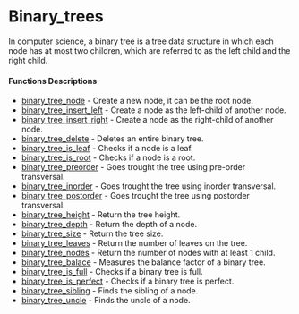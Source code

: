 # Binary_trees

In computer science, a binary tree is a tree data structure in which each node has at most two children, which are referred to as the left child and the right child.

#### Functions Descriptions

* [binary_tree_node](0-binary_tree_node.c) - Create a new node, it can be the root node.
* [binary_tree_insert_left](1-binary_tree_insert_left.c) - Create a node as the left-child of another node.
* [binary_tree_insert_right](2-binary_tree_insert_right.c) - Create a node as the right-child of another node.
* [binary_tree_delete](3-binary_tree_delete.c) - Deletes an entire binary tree.
* [binary_tree_is_leaf](4-binary_tree_is_leaf.c) - Checks if a node is a leaf.
* [binary_tree_is_root](5-binary_tree_is_root.c) - Checks if a node is a root.
* [binary_tree_preorder](6-binary_tree_preorder.c) - Goes trought the tree using pre-order transversal.
* [binary_tree_inorder](7-binary_tree_inorder.c) - Goes trought the tree using inorder transversal.
* [binary_tree_postorder](8-binary_tree_postorder.c) - Goes trought the tree using postorder transversal.
* [binary_tree_height](9-binary_tree_height.c) - Return the tree height.
* [binary_tree_depth](10-binary_tree_depth.c) - Return the depth of a node.
* [binary_tree_size](11-binary_tree_size.c) - Return the tree size.
* [binary_tree_leaves](12-binary_tree_leaves.c) - Return the number of leaves on the tree.
* [binary_tree_nodes](13-binary_tree_nodes.c) - Return the number of nodes with at least 1 child.
* [binary_tree_balace](14-binary_tree_balance.c) - Measures the balance factor of a binary tree.
* [binary_tree_is_full](15-binary_tree_is_full.c) - Checks if a binary tree is full.
* [binary_tree_is_perfect](16-binary_tree_is_perfect.c) - Checks if a binary tree is perfect.
* [binary_tree_sibling](17-binary_tree_sibling.c) - Finds the sibling of a node.
* [binary_tree_uncle](18-binary_tree_uncle.c) - Finds the uncle of a node.
